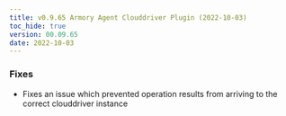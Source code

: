 ```yaml
---
title: v0.9.65 Armory Agent Clouddriver Plugin (2022-10-03)
toc_hide: true
version: 00.09.65
date: 2022-10-03
---
```


### Fixes

* Fixes an issue which prevented operation results from arriving to the correct clouddriver instance

